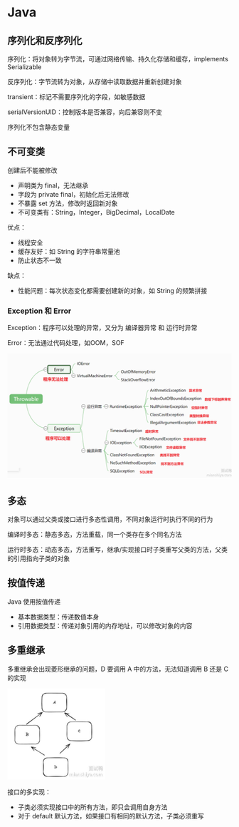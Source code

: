 # Java

## 序列化和反序列化

序列化：将对象转为字节流，可通过网络传输、持久化存储和缓存，implements Serializable

反序列化：字节流转为对象，从存储中读取数据并重新创建对象

transient：标记不需要序列化的字段，如敏感数据

serialVersionUID：控制版本是否兼容，向后兼容则不变

序列化不包含静态变量

## 不可变类

创建后不能被修改

- 声明类为 final，无法继承
- 字段为 private final，初始化后无法修改
- 不暴露 set 方法，修改时返回新对象
- 不可变类有：String，Integer，BigDecimal，LocalDate

优点：

- 线程安全
- 缓存友好：如 String 的字符串常量池
- 防止状态不一致

缺点：

- 性能问题：每次状态变化都需要创建新的对象，如 String 的频繁拼接

### Exception 和 Error

Exception：程序可以处理的异常，又分为 编译器异常 和 运行时异常

Error：无法通过代码处理，如OOM，SOF

<img src="https://raw.githubusercontent.com/Moriic/picture/main/image/1729587286_0.png" alt="image-20241022165445535" style="zoom: 50%;" />

## 多态

对象可以通过父类或接口进行多态性调用，不同对象运行时执行不同的行为

编译时多态：静态多态，方法重载，同一个类存在多个同名方法

运行时多态：动态多态，方法重写，继承/实现接口时子类重写父类的方法，父类的引用指向子类的对象

## 按值传递

Java 使用按值传递

- 基本数据类型：传递数值本身
- 引用数据类型：传递对象引用的内存地址，可以修改对象的内容

## 多重继承

多重继承会出现菱形继承的问题，D 要调用 A 中的方法，无法知道调用 B 还是 C 的实现

<img src="https://raw.githubusercontent.com/Moriic/picture/main/image/1729587882_0.png" alt="image-20241022170442584" style="zoom:33%;" />

接口的多实现：

- 子类必须实现接口中的所有方法，即只会调用自身方法
- 对于 default 默认方法，如果接口有相同的默认方法，子类必须重写

